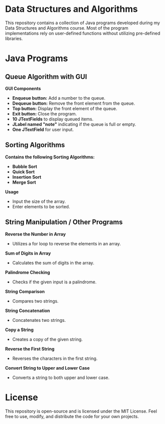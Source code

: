 # Data Structures and Algorithms

This repository contains a collection of Java programs developed during my Data Structures and Algorithms course. Most of the program implementations rely on user-defined functions without utilizing pre-defined libraries.

# Java Programs
## Queue Algorithm with GUI
__GUI Components__
  - __Enqueue button:__ Add a number to the queue.
  - __Dequeue button:__ Remove the front element from the queue.
  - __Top button:__ Display the front element of the queue.
  - __Exit button:__ Close the program.
  - __10 JTextFields__ to display queued items.
  - __JLabel named "note"__ indicating if the queue is full or empty.
  - __One JTextField__ for user input.

## Sorting Algorithms
__Contains the following Sorting Algorithms:__
  - __Bubble Sort__
  - __Quick Sort__
  - __Insertion Sort__
  - __Merge Sort__
    
__Usage__
  - Input the size of the array.
  - Enter elements to be sorted.

## String Manipulation / Other Programs 
__Reverse the Number in Array__
- Utilizes a for loop to reverse the elements in an array.

__Sum of Digits in Array__
- Calculates the sum of digits in the array.

__Palindrome Checking__
- Checks if the given input is a palindrome.

__String Comparison__
- Compares two strings.

__String Concatenation__
- Concatenates two strings.

__Copy a String__
- Creates a copy of the given string.

__Reverse the First String__
- Reverses the characters in the first string.

__Convert String to Upper and Lower Case__
- Converts a string to both upper and lower case.

# License 
This repository is open-source and is licensed under the MIT License. Feel free to use, modify, and distribute the code for your own projects.
